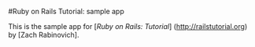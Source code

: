 #Ruby on Rails Tutorial: sample app

This is the sample app for [*Ruby on Rails: Tutorial*] (http://railstutorial.org) by [Zach Rabinovich].